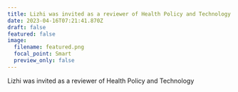 ```yaml
---
title: Lizhi was invited as a reviewer of Health Policy and Technology
date: 2023-04-16T07:21:41.870Z
draft: false
featured: false
image:
  filename: featured.png
  focal_point: Smart
  preview_only: false
---
```

Lizhi was invited as a reviewer of Health Policy and Technology